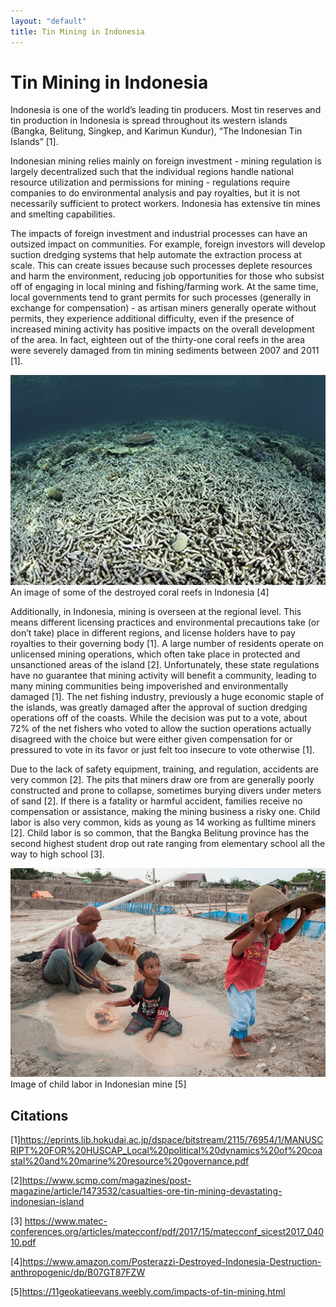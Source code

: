 ```yaml
---
layout: "default"
title: Tin Mining in Indonesia
---
```


# Tin Mining in Indonesia

Indonesia is one of the world’s leading tin producers. Most tin reserves and tin production in Indonesia is spread throughout its western islands (Bangka, Belitung, Singkep, and Karimun Kundur), “The Indonesian Tin Islands” [1].

Indonesian mining relies mainly on foreign investment - mining regulation is largely decentralized such that the individual regions handle national resource utilization and permissions for mining - regulations require companies to do environmental analysis and pay royalties, but it is not necessarily sufficient to protect workers. Indonesia has extensive tin mines and smelting capabilities.

The impacts of foreign investment and industrial processes can have an outsized impact on  communities. For example, foreign investors will develop suction dredging systems that help automate the extraction process at scale. This can create issues because such processes deplete resources and harm the environment, reducing job opportunities for those who subsist off of engaging in local mining and fishing/farming work. At the same time, local governments tend to grant permits for such processes (generally in exchange for compensation) - as artisan miners generally operate without permits, they experience additional difficulty, even if the presence of increased mining activity has positive impacts on the overall development of the area. In fact, eighteen out of the thirty-one coral reefs in the area were severely damaged from tin mining sediments between 2007 and 2011 [1].

![Destroyed Coral Reefs in Indonesia](images/destroyedreef.jpg)An image of some of the destroyed coral reefs in Indonesia [4]

Additionally, in Indonesia, mining is overseen at the regional level. This means different licensing practices and environmental precautions take (or don’t take)  place in different regions, and license holders have to pay royalties to their governing body [1]. A large number of residents operate on unlicensed mining operations, which often take place in protected and unsanctioned areas of the island [2]. Unfortunately, these state regulations have no guarantee that mining activity will benefit a community, leading to many mining communities being impoverished and environmentally damaged [1]. The net fishing industry, previously a huge economic staple of the islands, was greatly damaged after the approval of suction dredging operations off of the coasts. While the decision was put to a vote, about 72% of the net fishers who voted to allow the suction operations actually disagreed with the choice but were either given compensation for or pressured to vote in its favor or just felt too insecure to vote otherwise [1].

Due to the lack of safety equipment, training, and regulation, accidents are very common [2]. The pits that miners draw ore from are generally poorly constructed and prone to collapse, sometimes burying divers under meters of sand [2].  If there is a fatality or harmful accident, families receive no compensation or assistance, making the mining business a risky one. Child labor is also very common, kids as young as 14 working as fulltime miners [2]. Child labor is so common, that the Bangka Belitung province has the second highest student drop out rate ranging from elementary school all the way to high school [3].

![Child Labor in Mines](images/childlabor.png)Image of child labor in Indonesian mine [5]

## Citations
[1]https://eprints.lib.hokudai.ac.jp/dspace/bitstream/2115/76954/1/MANUSCRIPT%20FOR%20HUSCAP_Local%20political%20dynamics%20of%20coastal%20and%20marine%20resource%20governance.pdf

[2]https://www.scmp.com/magazines/post-magazine/article/1473532/casualties-ore-tin-mining-devastating-indonesian-island

[3] https://www.matec-conferences.org/articles/matecconf/pdf/2017/15/matecconf_sicest2017_04010.pdf

[4]https://www.amazon.com/Posterazzi-Destroyed-Indonesia-Destruction-anthropogenic/dp/B07GT87FZW

[5]https://11geokatieevans.weebly.com/impacts-of-tin-mining.html
